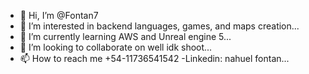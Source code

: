 - 👋 Hi, I’m @Fontan7
- 👀 I’m interested in backend languages, games, and maps creation...
- 🌱 I’m currently learning AWS and Unreal engine 5...
- 💞️ I’m looking to collaborate on  well idk shoot...
- 📫 How to reach me +54-11736541542 -Linkedin: nahuel fontan...

<!---
Fontan7/Fontan7 is a ✨ special ✨ repository because its `README.md` (this file) appears on your GitHub profile.
You can click the Preview link to take a look at your changes.
--->

